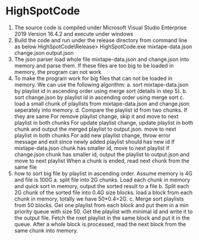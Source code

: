 # HighSpotCode
1. The source code is compiled under Microsoft Visual Studio Enterprise 2019 Version 16.4.2 and execute under windows
2. Build the code and run under the release directory from command line as below
         HighSpotCode\Release> HighSpotCode.exe mixtape-data.json change.json output.json
3. The json parser load whole file mixtape-data.json and change.json into memory and parse them. If these files are too big to be loaded      in memory, the program can not work
4. To make the program work for big files that can not be loaded in memory. We can use the following algorithm:
    a. sort mixtape-data.json by playlist id in ascending order using merge sort (details in step 5).
    b. sort change.json by playlist id in ascending order using merge sort
    c. load a small chunk of playlists from mixtape-data.json and change.json seperately into memory. 
    d. Compare the playlist id from two chunks.
                  If they are same
                           For remove playlist change, skip it and move to next playlist in both chunks
                           For update playlist change, update playlist in both chunk and output the merged playlist to output.json. move to next playlist in both chunks
                           For add new playlist change, throw error message and exit since newly added playlist should has new id
                  if mixtape-data.json chunk has smaller id, move to next playlist
                  if change.json chunk has smaller id, output the playlist to output.json and move to next playlist
                  When a chunk is ended, read next chunk from the same file
 5. how to sort big file by playlist in ascending order. Assume memory is 4G and file is 100G
    a. split file into 2G chunks. Load each chunk in memory and quick sort in memory, output the sorted result to a file
    b. Split each 2G chunk of the sorted file into 0.4G size blocks. load a block from each chunk in memory, totally we have 50*0.4=2G.
    c. Merge sort playlists from 50 blocks. Get one playlist from each block and put them in a min priority queue with size 50. 
    Get the playlist with minimal id and write it to the output file. Fetch the nxet playlist in the same block and put it in the queue.
    After a whole block is processed, read the next block from the same chunk into memory.
  
